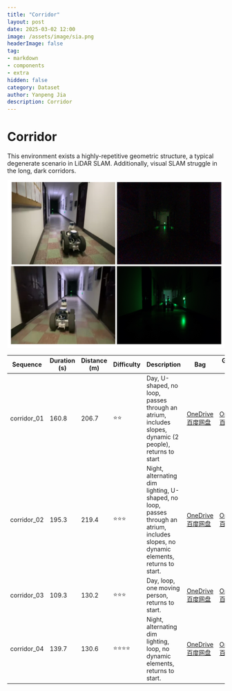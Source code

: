```yaml
---
title: "Corridor"
layout: post
date: 2025-03-02 12:00
image: /assets/image/sia.png
headerImage: false
tag:
- markdown
- components
- extra
hidden: false
category: Dataset
author: Yanpeng Jia
description: Corridor
---
```


# Corridor

This environment exists a highly-repetitive geometric structure, a typical degenerate scenario in LiDAR SLAM. Additionally, visual SLAM struggle in the long, dark corridors.

![figure](../../assets/image/corridor.png)

| Sequence      | Duration (s) | Distance (m) | Difficulty | Description | Bag | Ground Truth |
|--------------|-------------|-------------|------------|-------------|-------------|-------------|
| corridor_01  | 160.8    | 206.7      | ⭐⭐         | Day, U-shaped, no loop, passes through an atrium, includes slopes, dynamic (2 people), returns to start | [OneDrive](https://1drv.ms/u/c/c1806c2e19f2193f/EZpwH7R8jbhGhNE5GD5UEb8B8hPsDXdG3UF4PtkU6xixzg?e=4UBmTP)</br>[百度网盘](https://pan.baidu.com/s/1uypcpGuXxrdycQZpPrHMqw?pwd=95mc) | [OneDrive](https://1drv.ms/t/c/c1806c2e19f2193f/EVvLe0nt1iVEq37C2hLoLRoBq4tfxQXKyMSq_wRvAvv6hQ?e=0Y2MTi)</br>[百度网盘](https://pan.baidu.com/s/1Lz9KxknTJ4xUVkLf_EeNCw?pwd=zvqy) |
| corridor_02  | 195.3    | 219.4      | ⭐⭐⭐        | Night, alternating dim lighting, U-shaped, no loop, passes through an atrium, includes slopes, no dynamic elements, returns to start. | [OneDrive](https://1drv.ms/u/c/c1806c2e19f2193f/EZpwH7R8jbhGhNE5GD5UEb8B8hPsDXdG3UF4PtkU6xixzg?e=9QABBD)</br>[百度网盘](https://pan.baidu.com/s/12ZrIX14yz7793-HOl_HxMQ?pwd=bnwc) | [OneDrive](https://1drv.ms/t/c/c1806c2e19f2193f/EeM1hw1q2C5Jm4BEaXw_uFkBSUkI6eZgMIOQlq3DEbJNTg?e=7f1cOw)</br>[百度网盘](https://pan.baidu.com/s/1uYtOMyqDyv_eGV8hIXBPxw?pwd=tepc) |
| corridor_03  | 109.3    | 130.2      | ⭐⭐⭐        | Day, loop, one moving person, returns to start. | [OneDrive](https://1drv.ms/u/c/c1806c2e19f2193f/EZed9H_cXihLvIhc05Qi0r0BF5aHa0mYnNMwUlGvE2gUYQ?e=gHlDzz)</br>[百度网盘](https://pan.baidu.com/s/1T39DxPhJYjXYZ0mwznQNlA?pwd=rbwv) | [OneDrive](https://1drv.ms/t/c/c1806c2e19f2193f/EVy8-vHaGcBMtFiphot7tsgBCNPHvd63Iy2LCJ8Bfb1Dcg?e=0n78Y5)</br>[百度网盘](https://pan.baidu.com/s/1BfyymW686A9W5F9CsqLvmA?pwd=dcht) |
| corridor_04  | 139.7    | 130.6      | ⭐⭐⭐⭐       | Night, alternating dim lighting, loop, no dynamic elements, returns to start. | [OneDrive](https://1drv.ms/u/c/c1806c2e19f2193f/EVuD13wHXlNBpnET9sg-E2MB9n-33E8qyx8RY4LKg2wCVQ?e=or8WnF)</br>[百度网盘](https://pan.baidu.com/s/18-a-03XS0MFDGn0Nkiuh7A?pwd=5z4u) | [OneDrive](https://1drv.ms/t/c/c1806c2e19f2193f/EcES-uZwANVBvM8dTDB7DAMBXBHPjs4Jo5DkPIY20DpMRw?e=bBh2Sy)</br>[百度网盘](https://pan.baidu.com/s/11X3w3Fr0DAdy9kvRKOgt-Q?pwd=aygt) |
